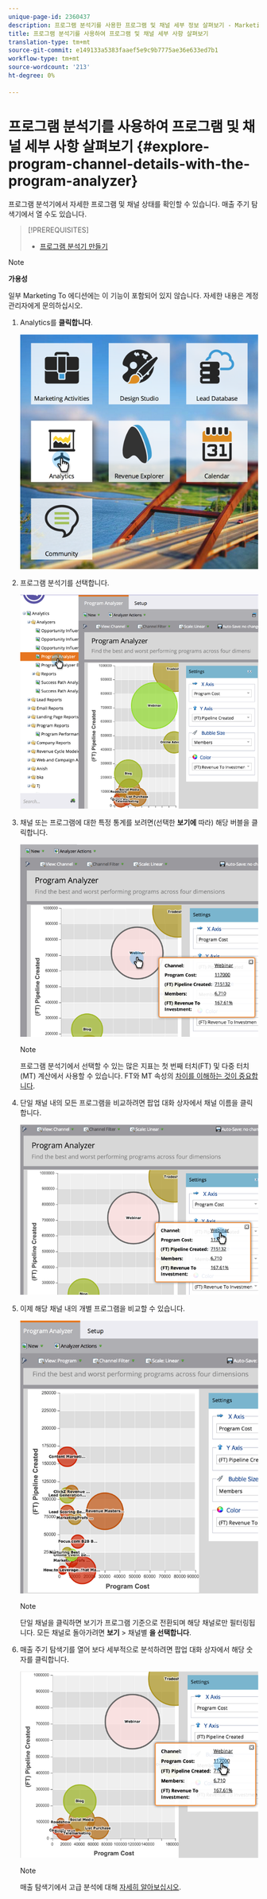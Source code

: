 ```yaml
---
unique-page-id: 2360437
description: 프로그램 분석기를 사용한 프로그램 및 채널 세부 정보 살펴보기 - Marketing Docs - 제품 설명서
title: 프로그램 분석기를 사용하여 프로그램 및 채널 세부 사항 살펴보기
translation-type: tm+mt
source-git-commit: e149133a5383faaef5e9c9b7775ae36e633ed7b1
workflow-type: tm+mt
source-wordcount: '213'
ht-degree: 0%

---
```



# 프로그램 분석기를 사용하여 프로그램 및 채널 세부 사항 살펴보기 {#explore-program-channel-details-with-the-program-analyzer}

프로그램 분석기에서 자세한 프로그램 및 채널 상태를 확인할 수 있습니다. 매출 주기 탐색기에서 열 수도 있습니다.

>[!PREREQUISITES]
>
>* [프로그램 분석기 만들기](create-a-program-analyzer.md)


>[!NOTE]
>
>**가용성**
>
>일부 Marketing To 에디션에는 이 기능이 포함되어 있지 않습니다. 자세한 내용은 계정 관리자에게 문의하십시오.

1. Analytics를 **클릭합니다**.

   ![](assets/image2015-4-28-12-3a54-3a47.png)

1. 프로그램 분석기를 선택합니다.

   ![](assets/image2015-4-28-12-3a56-3a46.png)

1. 채널 또는 프로그램에 대한 특정 통계를 보려면(선택한 **보기에** 따라) 해당 버블을 클릭합니다.

   ![](assets/image2015-4-28-12-3a57-3a14.png)

   >[!NOTE]
   >
   >프로그램 분석기에서 선택할 수 있는 많은 지표는 첫 번째 터치(FT) 및 다중 터치(MT) 계산에서 사용할 수 있습니다. FT와 MT 속성의 [차이를 이해하는 것이 중요합니다](/help/marketo/product-docs/reporting/revenue-cycle-analytics/revenue-tools/attribution/understanding-attribution.md).

1. 단일 채널 내의 모든 프로그램을 비교하려면 팝업 대화 상자에서 채널 이름을 클릭합니다.

   ![](assets/image2015-4-28-12-3a59-3a36.png)

1. 이제 해당 채널 내의 개별 프로그램을 비교할 수 있습니다.

   ![](assets/image2015-4-28-13-3a0-3a14.png)

   >[!NOTE]
   >
   >단일 채널을 클릭하면 보기가 프로그램 기준으로 전환되며 해당 채널로만 필터링됩니다. 모든 채널로 돌아가려면 **보기** > 채널별 **을 선택합니다**.

1. 매출 주기 탐색기를 열어 보다 세부적으로 분석하려면 팝업 대화 상자에서 해당 숫자를 클릭합니다.

   ![](assets/image2015-4-28-13-3a1-3a35.png)

   >[!NOTE]
   >
   >매출 탐색기에서 고급 분석에 대해 [자세히 알아보십시오](http://docs.marketo.com/display/docs/revenue+explorer).
